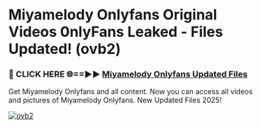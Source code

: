 # Miyamelody Onlyfans Original Videos 0nlyFans Leaked - Files Updated! (ovb2)

<h3>🔴 CLICK HERE 🌐==►► <a href="https://tinyurl.com/2m67pmp6" rel="nofollow">Miyamelody Onlyfans Updated Files</a></h3>

Get Miyamelody Onlyfans and all content. Now you can access all videos and pictures of Miyamelody Onlyfans. New Updated Files 2025!

[![ovb2](https://i.imgur.com/H4QAA4z.gif)](https://tinyurl.com/2m67pmp6)
